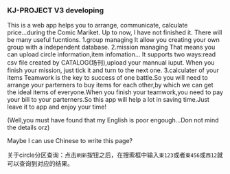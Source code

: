 ### KJ-PROJECT V3 developing

This is a web app helps you to arrange, communicate, calculate price...during the Comic Mariket.
Up to now, I have not finished it.
There will be many useful fucntions.
1.group managing
It allow you creating your own group with a independent database.
2.mission managing
That means you can upload circle information,item infomation...
It supports two ways:read csv file created by CATALOG(场刊),upload your mannual iuput.
When you finish your mission, just tick it and turn to the next one.
3.calculater of your items
Teamwork is the key to success of one battle.So you will need to arrange your parterners to buy items for each other,by which we can get the ideal items of everyone.When you finish your teamwork,you need to pay your bill to your parterners.So this app will help a lot in saving time.Just leave it to app and enjoy your time!


(Well,you must have found that my English is poor engough...Don not mind the details orz)

Maybe I can use Chinese to write this page?


 关于circle分区查询：点击`刷新`按钮之后，在搜索框中输入`東123`或者`東456`或`西12`就可以查询到对应的结果。
 

 
